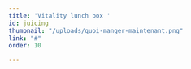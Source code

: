 ```yaml
---
title: 'Vitality lunch box '
id: juicing
thumbnail: "/uploads/quoi-manger-maintenant.png"
link: "#"
order: 10

---
```

